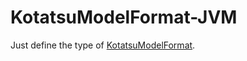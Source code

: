 # KotatsuModelFormat-JVM

Just define the type of [KotatsuModelFormat](https://github.com/Kotatsu-RTM/KotatsuModelFormat).

